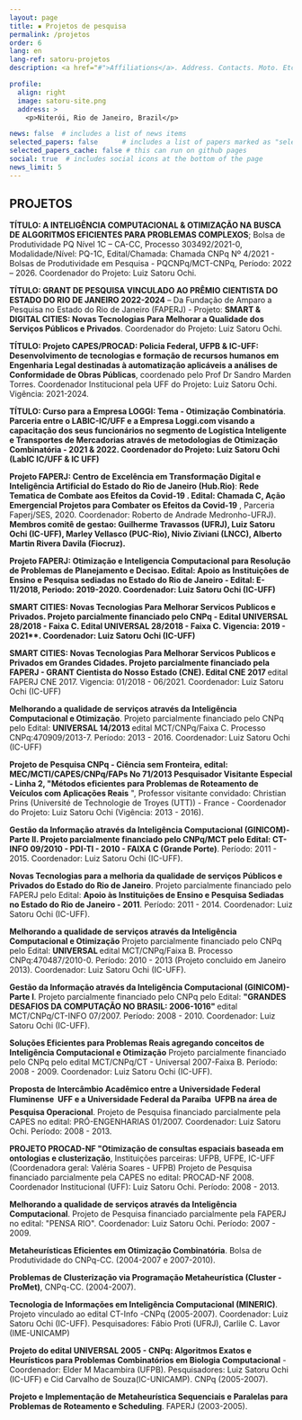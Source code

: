 ```yaml
---
layout: page
title: ▪ Projetos de pesquisa
permalink: /projetos
order: 6
lang: en
lang-ref: satoru-projetos
description: <a href="#">Affiliations</a>. Address. Contacts. Moto. Etc.

profile:
  align: right
  image: satoru-site.png
  address: >
    <p>Niterói, Rio de Janeiro, Brazil</p>

news: false  # includes a list of news items
selected_papers: false      # includes a list of papers marked as "selected={true}" (only run locally!)
selected_papers_cache: false # this can run on github pages
social: true  # includes social icons at the bottom of the page
news_limit: 5
---
```

## **PROJETOS**

**TÍTULO: A INTELIGÊNCIA COMPUTACIONAL & OTIMIZAÇÃO NA BUSCA DE ALGORITMOS EFICIENTES
PARA PROBLEMAS COMPLEXOS**; Bolsa de Produtividade PQ Nível 1C – CA-CC, Processo 303492/2021-0, Modalidade/Nível: PQ-1C, Edital/Chamada: Chamada CNPq Nº 4/2021 - Bolsas de Produtividade em Pesquisa - PQCNPq/MCT-CNPq, Período: 2022 – 2026. Coordenador do Projeto: Luiz Satoru Ochi.

**TÍTULO: GRANT DE PESQUISA VINCULADO AO PRÊMIO CIENTISTA DO ESTADO DO RIO DE JANEIRO 2022-2024** – Da Fundação de Amparo a Pesquisa no Estado do Rio de Janeiro (FAPERJ) - Projeto: **SMART & DIGITAL CITIES: Novas Tecnologias Para Melhorar a Qualidade dos Serviços Públicos e Privados**. Coordenador do Projeto: Luiz Satoru Ochi.

**TÍTULO: Projeto CAPES/PROCAD: Policia Federal, UFPB & IC-UFF: Desenvolvimento de tecnologias e formação de recursos humanos em Engenharia Legal destinadas à automatização aplicáveis a análises de Conformidade de Obras Públicas**, coordenado pelo Prof Dr Sandro Marden Torres. Coordenador Institucional pela UFF do Projeto: Luiz Satoru Ochi. Vigência: 2021-2024.

**TÍTULO: Curso para a Empresa LOGGI: Tema - Otimização Combinatória**. **Parceria entre o LABIC-IC/UFF e a Empresa Loggi.com visando a capacitação dos seus funcionários no segmento de Logística Inteligente e Transportes de Mercadorias através de metodologias de Otimização Combinatória - 2021 & 2022. Coordenador do Projeto: Luiz Satoru Ochi (LabIC IC/UFF & IC UFF)**


**Projeto FAPERJ: Centro de Excelência em Transformação Digital e Inteligência Artificial do Estado do Rio de Janeiro (Hub.Rio)**: **Rede Tematica de Combate aos Efeitos da Covid-19 .  Edital: Chamada C,  Ação Emergencial Projetos para Combater os Efeitos da Covid-19** , Parceria Faperj/SES, 2020. 
Coordenador: Roberto de Andrade Medronho-UFRJ). <b>Membros comitê de gestao:  Guilherme Travassos (UFRJ), Luiz Satoru Ochi (IC-UFF),  Marley Vellasco (PUC-Rio), Nivio Ziviani (LNCC),  Alberto Martin Rivera Davila (Fiocruz). 

**Projeto FAPERJ: Otimização e Inteligencia Computacional para Resolução de Problemas de Planejamento e Decisao**.
 Edital: Apoio as Instituições de Ensino e Pesquisa sediadas no Estado do Rio de Janeiro - Edital: E-11/2018, Periodo: 2019-2020. Coordenador: Luiz Satoru Ochi (IC-UFF) 

**SMART CITIES: Novas Tecnologias Para Melhorar Servicos Publicos e Privados**. 
	Projeto parcialmente financiado pelo CNPq - Edital UNIVERSAL 28/2018 - Faixa C.
 Edital UNIVERSAL 28/2018 - Faixa C. Vigencia: 2019 - 2021**.
Coordenador: Luiz Satoru Ochi (IC-UFF) 


**SMART CITIES: Novas Tecnologias Para Melhorar Servicos Publicos e Privados em Grandes Cidades**. 
Projeto parcialmente financiado pela FAPERJ - GRANT Cientista do Nosso Estado (CNE).
Edital CNE 2017 </b> edital FAPERJ CNE 2017. Vigencia: 01/2018 - 06/2021.
Coordenador: Luiz Satoru Ochi (IC-UFF) 

 **Melhorando a qualidade de serviços através da Inteligência Computacional e Otimização**. Projeto parcialmente financiado pelo CNPq
pelo Edital: <b> UNIVERSAL 14/2013 </b> edital MCT/CNPq/Faixa C. Processo CNPq:470909/2013-7. Período: 2013 - 2016. 
Coordenador: Luiz Satoru Ochi (IC-UFF) 
  
**Projeto de Pesquisa CNPq - Ciência sem Fronteira, edital: MEC/MCTI/CAPES/CNPq/FAPs No 71/2013 Pesquisador Visitante Especial - Linha 2, 
"Métodos eficientes para Problemas de Roteamento de Veículos com Aplicações Reais** ",
 Professor visitante convidado: Christian Prins (Université de Technologie de Troyes (UTT)) - France - Coordenador do Projeto: Luiz Satoru Ochi (Vigência: 2013 - 2016).


 **Gestão da Informação através da Inteligência Computacional (GINICOM)-Parte II. Projeto parcialmente 
financiado pelo CNPq/MCT pelo Edital: CT-INFO 09/2010 - PDI-TI - 2010 - FAIXA C (Grande Porte)**.</b> 
Período: 2011 - 2015. 
Coordenador: Luiz Satoru Ochi (IC-UFF). 


**Novas Tecnologias para a melhoria da qualidade de serviços Públicos e Privados do Estado do Rio de Janeiro**. Projeto parcialmente financiado pelo FAPERJ
pelo Edital: <b> Apoio às Instituições de Ensino e Pesquisa Sediadas no Estado do Rio de Janeiro - 2011</b>. 
Período: 2011 - 2014. Coordenador: Luiz Satoru Ochi (IC-UFF). 
  
  
**Melhorando a qualidade de serviços através da Inteligência Computacional e Otimização**  Projeto parcialmente financiado pelo CNPq
pelo Edital: <b> UNIVERSAL </b> edital MCT/CNPq/Faixa B. Processo CNPq:470487/2010-0. Período: 2010 - 2013 (Projeto concluido em Janeiro 2013). 
Coordenador: Luiz Satoru Ochi (IC-UFF). 
 
 
**Gestão da Informação através da Inteligência Computacional (GINICOM)- Parte I**. Projeto parcialmente financiado pelo CNPq
pelo Edital: <b> "GRANDES DESAFIOS DA COMPUTAÇÃO NO BRASIL: 2006-1016" </b> edital MCT/CNPq/CT-INFO 07/2007. Período: 2008 - 2010. 
Coordenador: Luiz Satoru Ochi (IC-UFF). 
  
  
**Soluções Eficientes para Problemas Reais agregando conceitos de Inteligência Computacional e Otimização** 
Projeto parcialmente financiado pelo CNPq pelo edital MCT/CNPq/CT - Universal 2007-Faixa B. Período: 2008 - 2009. Coordenador: Luiz Satoru Ochi (IC-UFF). 
 
 
 
 **Proposta de Intercâmbio Acadêmico entre a Universidade Federal Fluminense  UFF e a Universidade Federal da Paraíba  UFPB
na área de Pesquisa Operacional**. Projeto de Pesquisa financiado parcialmente pela CAPES no edital: PRÓ-ENGENHARIAS 01/2007. Coordenador: Luiz Satoru Ochi. Período: 2008 - 2013.
  
  
 **PROJETO PROCAD-NF "Otimização de consultas espaciais baseada em ontologias e clusterização**, Instituições parceiras: UFPB, UFPE, IC-UFF (Coordenadora geral: Valéria Soares - UFPB)</b> Projeto de Pesquisa financiado parcialmente pela CAPES no edital: PROCAD-NF 2008. Coordenador Institucional (UFF): Luiz Satoru Ochi. Período: 2008 - 2013.
 
 
 **Melhorando a qualidade de serviços através da Inteligência Computacional**. Projeto de Pesquisa financiado parcialmente pela FAPERJ no edital: "PENSA RIO". Coordenador: Luiz Satoru Ochi. Período: 2007 - 2009.
  
  
 **Metaheurísticas Eficientes em Otimização Combinatória**.</b> Bolsa de Produtividade do   CNPq-CC. (2004-2007 e 2007-2010).
  
  
 **Problemas de Clusterização via Programação Metaheurística (Cluster - ProMet)**,   CNPq-CC. (2004-2007).
  
  
 **Tecnologia de Informações em Inteligência Computacional (MINERIC)**. Projeto vinculado ao edital CT-Info -CNPq
 (2005-2007). Coordenador: Luiz Satoru Ochi (IC-UFF). Pesquisadores: Fábio Proti (UFRJ), Carlile C. Lavor (IME-UNICAMP)
  
  
 **Projeto do edital UNIVERSAL 2005 - CNPq: Algoritmos Exatos e Heurísticos para Problemas Combinatórios em Biologia Computacional** -  Coordenador: Elder M Macambira (UFPB). Pesquisadores: Luiz Satoru Ochi (IC-UFF) e Cid Carvalho de Souza(IC-UNICAMP). CNPq (2005-2007).
  
  
**Projeto e Implementação de Metaheurística Sequenciais e Paralelas para Problemas de   Roteamento e Scheduling**.</b> FAPERJ (2003-2005).
 


